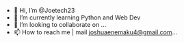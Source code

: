 - 👋 Hi, I’m @Joetech23
- 🌱 I’m currently learning Python and Web Dev
- 💞️ I’m looking to collaborate on ...
- 📫 How to reach me | mail joshuaenemaku4@gmail.com...

<!---
Joetech23/Joetech23 is a ✨ special ✨ repository because its `README.md` (this file) appears on your GitHub profile.
You can click the Preview link to take a look at your changes.
--->
